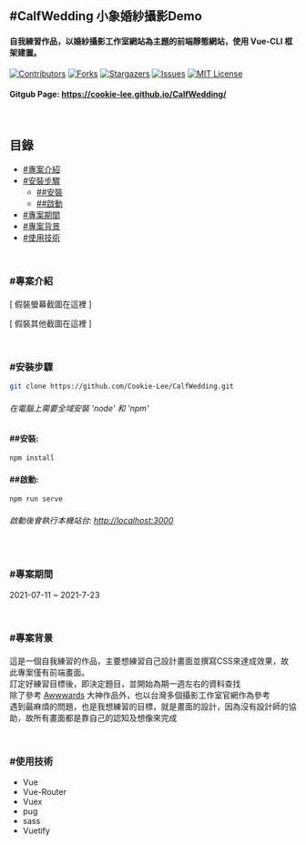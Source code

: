 ## #CalfWedding 小象婚紗攝影Demo
#### 自我練習作品，以婚紗攝影工作室網站為主題的前端靜態網站，使用 Vue-CLI 框架建置。

[![Contributors][contributors-shield]][contributors-url]
[![Forks][forks-shield]][forks-url]
[![Stargazers][stars-shield]][stars-url]
[![Issues][issues-shield]][issues-url]
[![MIT License][license-shield]][license-url]

#### Gitgub Page: https://cookie-lee.github.io/CalfWedding/

<br/>

## 目錄

- [#專案介紹](#專案介紹)
- [#安裝步驟](#安裝步驟)
  - [##安裝](#安裝)
  - [##啟動](#啟動)
- [#專案期間](#專案期間)
- [#專案背景](#專案背景)
- [#使用技術](#使用技術)

<br/>

### #專案介紹
####
[ 假裝螢幕截圖在這裡 ]

[ 假裝其他截圖在這裡 ]

<br/>

### #安裝步驟
```sh
git clone https://github.com/Cookie-Lee/CalfWedding.git
```
###### 在電腦上需要全域安裝 'node' 和 'npm'

#### ##安裝: 
`npm install`

#### ##啟動: 
`npm run serve`  

###### 啟動後會執行本機站台: [http://localhost:3000](http://localhost:3000)

<br/>

### #專案期間
2021-07-11 ~ 2021-7-23

<br/>

### #專案背景

####
這是一個自我練習的作品，主要想練習自己設計畫面並撰寫CSS來達成效果，故此專案僅有前端畫面。  
訂定好練習目標後，即決定題目，並開始為期一週左右的資料查找  
除了參考 [Awwwards](https://www.awwwards.com/) 大神作品外，也以台灣多個攝影工作室官網作為參考  
遇到最麻煩的問題，也是我想練習的目標，就是畫面的設計，因為沒有設計師的協助，故所有畫面都是靠自己的認知及想像來完成  

<br/>

### #使用技術
- Vue
- Vue-Router
- Vuex
- pug
- sass
- Vuetify

<!-- links -->
[your-project-path]:Cookie-Lee/CalfWedding
[contributors-shield]: https://img.shields.io/github/contributors/Cookie-Lee/CalfWedding.svg?style=flat-square
[contributors-url]: https://github.com/Cookie-Lee/CalfWedding/graphs/contributors
[forks-shield]: https://img.shields.io/github/forks/Cookie-Lee/CalfWedding.svg?style=flat-square
[forks-url]: https://github.com/Cookie-Lee/CalfWedding/network/members
[stars-shield]: https://img.shields.io/github/stars/Cookie-Lee/CalfWedding.svg?style=flat-square
[stars-url]: https://github.com/Cookie-Lee/CalfWedding/stargazers
[issues-shield]: https://img.shields.io/github/issues/Cookie-Lee/CalfWedding.svg?style=flat-square
[issues-url]: https://img.shields.io/github/issues/Cookie-Lee/CalfWedding.svg
[license-shield]: https://img.shields.io/github/license/Cookie-Lee/CalfWedding.svg?style=flat-square
[license-url]: https://github.com/Cookie-Lee/CalfWedding/blob/master/LICENSE.txt

